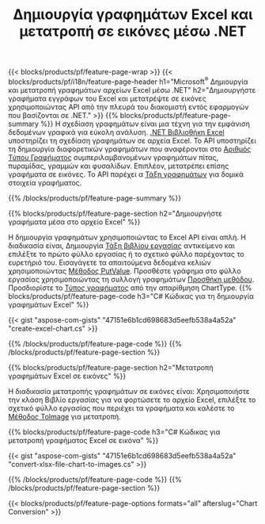 ﻿---
title: Δημιουργία γραφημάτων Excel και μετατροπή σε εικόνες μέσω .NET
url: /el/net/chart/
description: C# πηγαίος κώδικας για σχεδίαση και μετατροπή γραφήματος ή διαγράμματος στο Microsoft Excel χρησιμοποιώντας τη Βιβλιοθήκη .NET. 
---
{{< blocks/products/pf/feature-page-wrap >}}
{{< blocks/products/pf/i18n/feature-page-header h1="Microsoft<sup>&reg;</sup> Δημιουργία και μετατροπή γραφημάτων αρχείων Excel μέσω .NET" h2="Δημιουργήστε γραφήματα εγγράφων του Excel και μετατρέψτε σε εικόνες χρησιμοποιώντας API από την πλευρά του διακομιστή εντός εφαρμογών που βασίζονται σε .NET." >}}
{{% blocks/products/pf/feature-page-summary %}}
Η σχεδίαση γραφημάτων είναι μια τέχνη για την εμφάνιση δεδομένων γραφικά για εύκολη ανάλυση. [.NET Βιβλιοθήκη Excel](/cells/net/) υποστηρίζει τη σχεδίαση γραφημάτων σε αρχεία Excel. Το API υποστηρίζει τη δημιουργία διαφορετικών γραφημάτων που αναφέρονται στο [Αριθμός Τύπου Γραφήματος](https://reference.aspose.com/cells/net/aspose.cells.charts/charttype) συμπεριλαμβανομένων γραφημάτων πίτας, πυραμίδας, γραμμών και φυσαλίδων. Επιπλέον, μετατρέπει επίσης γραφήματα σε εικόνες. Το API παρέχει α [Τάξη γραφημάτων](https://reference.aspose.com/cells/net/aspose.cells.charts) για δομικά στοιχεία γραφήματος.

{{% /blocks/products/pf/feature-page-summary %}}

{{% blocks/products/pf/feature-page-section h2="Δημιουργήστε γραφήματα μέσα στο αρχείο Excel" %}}

Η δημιουργία γραφημάτων χρησιμοποιώντας το Excel API είναι απλή. Η διαδικασία είναι, Δημιουργία [Τάξη βιβλίου εργασίας](https://reference.aspose.com/cells/net/aspose.cells/workbook) αντικείμενο και επιλέξτε το πρώτο φύλλο εργασίας ή το σχετικό φύλλο παρέχοντας το ευρετήριό του. Εισαγάγετε τα απαιτούμενα δεδομένα κελιών χρησιμοποιώντας [Μέθοδος PutValue](https://reference.aspose.com/cells/net/aspose.cells/cell/methods/putvalue/index). Προσθέστε γράφημα στο φύλλο εργασίας χρησιμοποιώντας τη συλλογή γραφημάτων [Προσθήκη μεθόδου](https://reference.aspose.com/cells/net/aspose.cells.charts/chartcollection/methods/add). Προσδιορίστε το [Τύπος γραφήματος](https://reference.aspose.com/cells/net/aspose.cells.charts/charttype) από την απαρίθμηση ChartType.
{{% blocks/products/pf/feature-page-code h3="C# Κώδικας για τη δημιουργία γραφημάτων Excel" %}}

{{< gist "aspose-com-gists" "47151e6b1cd698683d5eefb538a4a52a" "create-excel-chart.cs" >}}

{{% /blocks/products/pf/feature-page-code %}}
{{% /blocks/products/pf/feature-page-section %}}


{{% blocks/products/pf/feature-page-section h2="Μετατροπή γραφημάτων Excel σε εικόνες" %}}

Η διαδικασία μετατροπής γραφημάτων σε εικόνες είναι: Χρησιμοποιήστε την κλάση Βιβλίο εργασίας για να φορτώσετε το αρχείο Excel, επιλέξτε το σχετικό φύλλο εργασίας που περιέχει τα γραφήματα και καλέστε το [Μέθοδος ToImage](https://reference.aspose.com/cells/net/aspose.cells.charts.chart/toimage/methods/7) για μετατροπή.

{{% blocks/products/pf/feature-page-code h3="C# Κώδικας για μετατροπή γραφήματος Excel σε εικόνα" %}}

{{< gist "aspose-com-gists" "47151e6b1cd698683d5eefb538a4a52a" "convert-xlsx-file-chart-to-images.cs" >}}

{{% /blocks/products/pf/feature-page-code %}}
{{% /blocks/products/pf/feature-page-section %}}

{{< blocks/products/pf/feature-page-options formats="all" afterslug="Chart Conversion" >}}